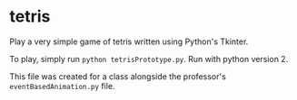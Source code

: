# tetris

Play a very simple game of tetris written using Python's Tkinter.  

To play, simply run `python tetrisPrototype.py`. Run with python version 2.


This file was created for a class alongside the professor's `eventBasedAnimation.py` file.

